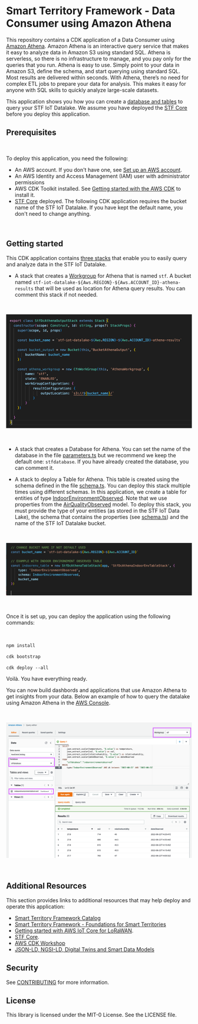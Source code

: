 
# Smart Territory Framework - Data Consumer using Amazon Athena

This repository contains a CDK application of a Data Consumer using [Amazon Athena](https://aws.amazon.com/athena). 
Amazon Athena is an interactive query service that makes it easy to analyze data in Amazon S3 using standard SQL. Athena is serverless, so there is no infrastructure to manage, and you pay only for the queries that you run.
Athena is easy to use. Simply point to your data in Amazon S3, define the schema, and start querying using standard SQL. Most results are delivered within seconds. With Athena, there’s no need for complex ETL jobs to prepare your data for analysis. This makes it easy for anyone with SQL skills to quickly analyze large-scale datasets.

This application shows you how you can create a [database and tables](https://docs.aws.amazon.com/athena/latest/ug/understanding-tables-databases-and-the-data-catalog.html) to query your STF IoT Datalake. We assume you have deployed the [STF Core](https://github.com/aws-samples/aws-stf-core-scorpio) before you deploy this application. 

## Prerequisites

<br>

To deploy this application, you need the following:
- An AWS account. If you don't have one, see [Set up an AWS account](https://docs.aws.amazon.com/greengrass/v2/developerguide/setting-up.html#set-up-aws-account).
- An AWS Identity and Access Management (IAM) user with administrator permissions
- AWS CDK Toolkit installed. See [Getting started with the AWS CDK](https://docs.aws.amazon.com/cdk/latest/guide/getting_started.html) to install it.
- [STF Core](https://github.com/aws-samples/aws-stf-core-scorpio) deployed. The following CDK application requires the bucket name of the STF IoT Datalake. If you have kept the default name, you don't need to change anything.  

<br>

## Getting started

This CDK application contains [three stacks](./bin/stf-dc-athena.ts) that enable you to easily query and analyze data in the STF IoT Datalake. 

- A stack that creates a [Workgroup](https://docs.aws.amazon.com/athena/latest/ug/manage-queries-control-costs-with-workgroups.html) for Athena that is named `stf`. A bucket named `stf-iot-datalake-${Aws.REGION}-${Aws.ACCOUNT_ID}-athena-results` that will be used as location for Athena query results. You can comment this stack if not needed. 

<br>

![Workgroup](./docs/images/workgroup.png)

<br>


- A stack that creates a Database for Athena. You can set the name of the database in the file [parameters.ts](./parameters.ts) but we recommend we keep the default one: `stfdatabase`. If you have already created the database, you can comment it. 


- A stack to deploy a Table for Athena. This table is created using the schema defined in the file [schema.ts](./schema.ts). You can deploy this stack multiple times using different schemas. In this application, we create a table for entities of type [IndoorEnvironmentObserved](https://github.com/smart-data-models/dataModel.Environment/blob/master/IndoorEnvironmentObserved/README.md). Note that we use properties from the [AirQualityObserved](https://github.com/smart-data-models/dataModel.Environment/tree/master/AirQualityObserved) model. To deploy this stack, you must provide the type of your entities (as stored in the STF IoT Data Lake), the schema that contains the properties (see [schema.ts](./schema.ts)) and the name of the STF IoT Datalake bucket.


<br>

![Table](./docs/images/table_stack.png)

<br>

Once it is set up, you can deploy the application using the following commands: 

<br>

```
npm install
```

```
cdk bootstrap
```

```
cdk deploy --all
```

Voilà. You have everything ready. 

You can now build dashbords and applications that use Amazon Athena to get insights from your data. 
Below an example of how to query the datalake using Amazon Athena in the [AWS Console](https://console.aws.amazon.com/athena/home). 

<br>

![Query](./docs/images/query.png)

<br>



## Additional Resources

This section provides links to additional resources that may help deploy and operate this application:

- [Smart Territory Framework Catalog](https://github.com/aws-samples/aws-stf)
- [Smart Territory Framework - Foundations for Smart Territories](https://youtu.be/4MRZiC1VvKQ)
- [Getting started with AWS IoT Core for LoRaWAN](https://www.youtube.com/watch?v=6-ZrdRjqdTk). 
- [STF Core](https://github.com/aws-samples/aws-stf-core-scorpio).
- [AWS CDK Workshop](https://cdkworkshop.com/)
- [JSON-LD, NGSI-LD, Digital Twins and Smart Data Models](https://www.youtube.com/watch?v=dfigPKx99Bs)

## Security

See [CONTRIBUTING](CONTRIBUTING.md#security-issue-notifications) for more information.

## License

This library is licensed under the MIT-0 License. See the LICENSE file.